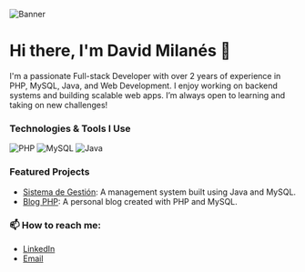 ![Banner](https://github.com/Milan3s/foto-banner/raw/main/1711561714543.jpg)

# Hi there, I'm David Milanés 👋

I'm a passionate Full-stack Developer with over 2 years of experience in PHP, MySQL, Java, and Web Development. I enjoy working on backend systems and building scalable web apps. I’m always open to learning and taking on new challenges!

### Technologies & Tools I Use
![PHP](https://img.shields.io/badge/-PHP-777BB4?style=flat&logo=php&logoColor=white)
![MySQL](https://img.shields.io/badge/-MySQL-4479A1?style=flat&logo=mysql&logoColor=white)
![Java](https://img.shields.io/badge/-Java-007396?style=flat&logo=java&logoColor=white)

### Featured Projects
- [Sistema de Gestión](https://github.com/username/sistema-gestion): A management system built using Java and MySQL.
- [Blog PHP](https://github.com/username/blog-php): A personal blog created with PHP and MySQL.

### 📫 How to reach me:
- [LinkedIn](https://www.linkedin.com/in/your-profile/)
- [Email](mailto:your-email@example.com)
